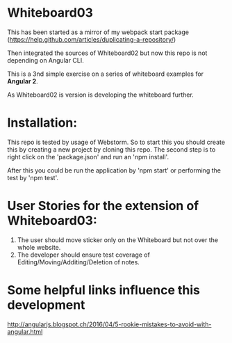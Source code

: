 # Whiteboard03

This has been started as a mirror of my webpack start package 
(https://help.github.com/articles/duplicating-a-repository/)

Then integrated the sources of Whiteboard02 but now this repo is not depending on Angular CLI.

This is a 3nd simple exercise on a series of whiteboard examples for __Angular 2__. 

As Whiteboard02 is version is developing the whiteboard further. 

# Installation:
This repo is tested by usage of Webstorm. So to start this you should create this by creating a new 
project by cloning this repo. The second step is to right click on the 'package.json' and run 
an 'npm install'. 

After this you could be run the application by 'npm start' or performing the test by 'npm test'. 
 
# User Stories for the extension of Whiteboard03:
1) The user should move sticker only on the Whiteboard but not over the whole website.
2) The developer should ensure test coverage of Editing/Moving/Additing/Deletion of notes.


# Some helpful links influence this development
http://angularjs.blogspot.ch/2016/04/5-rookie-mistakes-to-avoid-with-angular.html


